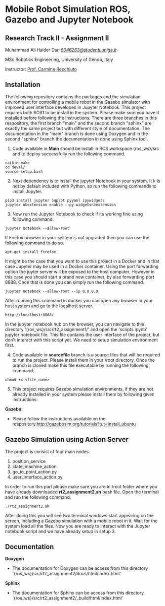 # Mobile Robot Simulation ROS, Gazebo and Jupyter Notebook

## Research Track II - Assignment II
Muhammad Ali Haider Dar, _[5046263@studenti.unige.it](mailto:5046263@studenti.unige.it)_

MSc Robotics Engineering, University of Genoa, Italy

Instructor: [Prof. Carmine Recchiuto](https://rubrica.unige.it/personale/UkNDWV1r)

## Installation
The following repository contains the packages and the simulation environment for controlling a mobile robot in the Gazebo simulator with improved user interface developed in Jupyter Notebook. This project requires both ROS1 to be install in the system. Please make sure you have it installed before following the instructions. There are three branches in this respository, the first branch "main" and the second branch "sphinx" are exactly the same project but with different style of documentation. The documentation in the "main" branch is done using Doxygen and in the second "sphinx" branch the documentation in done using Sphinx tool.

1. Code available in **Main** should be install in ROS workspace {ros_ws}/src and to deploy successfully run the following command.
```
catkin_make
cd devel/
source setup.bash
```
2. Next dependency is to install the jupyter Notebook in your system. It k is not by default included with Python, so run the following commands to install Jupyter.
```
pip3 install jupyter bqplot pyyaml ipywidgets
jupyter nbextension enable --py widgetsnbextension
```
3. Now run the Jupyter Notebook to check if its working fine using following command. 
```
jupyter notebook --allow-root
```
If Firefox browser in your system is not upgraded then you can use the following command to do so.
```
apt-get install firefox
```
It might be the case that you want to use this project in a Docker and in that case Jupyter may be used in a Docker container. Using the port forwarding option the juyter server will be exposed to the host computer. However in this case you should start a brand new container, by also forwarding port 8888. Once that is done you can simply run the following command. 
```
jupyter notebook --allow-root --ip 0.0.0.0
```
After running this command in docker you can open any browser in your host system and go to the localhost server. 
```
http://localhost:8888/
```
In the jupyter notebook hub on the browser, you can navigate to this directory '{ros_ws}/src/rt2_assignment1/' and open the 'scripts.ipynb' jupyter notebook file. This file contains the user interface of the project, but don't interact with this script yet. We need to setup simulation environment first.

4. Code available in **sourcefile** branch is a source files that will be required to run the project. Please install them in your /root directory. Once the branch is cloned make this file executable by running the following command.
```
chmod +x <file_name>
```
5. This project requires Gazebo simulation environments, if they are not already installed in your system please install them by following given instructions: 

  **Gazebo:** 
  
  * Please follow the instructions available on the respository.http://gazebosim.org/tutorials?tut=install_ubuntu

## Gazebo Simulation using Action Server

The project is consist of four main nodes. 

1. position_service 
2. state_machine_action 
3. go_to_point_action.py
4. user_interface_action.py

In order to run this part please make sure you are in /root folder where you have already downloaded **rt2_assignment2.sh** bash file. Open the terminal and run the following command.

```
./rt2_assignment2.sh
```
After doing this you will see two terminal windows start appearing on the screen, including a Gazebo simulation with a mobile robot in it. Wait for the system load all the files. Now you are ready to interact with the Jupyter notebook script and we have already setup in setup 3. 

## Documentation
 
 **Doxygen**
 
 * The documentation for Doxygen can be access from this directory '{ros_ws}/src/rt2_assignment2/docs/html/index.html'
 
 **Sphinx** 
 
 * The documentation for Sphinx can be access from this directory '{ros_ws}/src/rt2_assignment2/_build/html/index.html'
